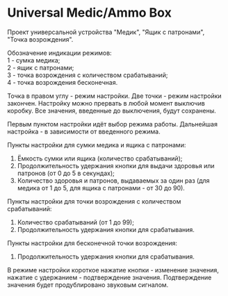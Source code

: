 # Universal Medic/Ammo Box
Проект универсальной устройства "Медик", "Ящик с патронами", "Точка возрождения".

Обозначение индикации режимов:<br>
1 - сумка медика;<br>
2 - ящик с патронами;<br>
3 - точка возрождения с количеством срабатываний;<br>
4 - точка возрождения бесконечная.

Точка в правом углу - режим настройки.
Две точки - режим настройки закончен.
Настройку можно прервать в любой момент выключив коробку. Все значения, введенные до выключения, будут сохранены.

Первым пунктом настройки идёт выбор режима работы. Дальнейшая настройка - в зависимости от введенного режима.

Пункты настройки для сумки медика и ящика с патронами:<br>
1. Ёмкость сумки или ящика (количество срабатываний);<br>
2. Продолжительность удержания кнопки для выдачи здоровья или патронов (от 0 до 5 в секундах);<br>
3. Количество здоровья и патронов, выдаваемых за один раз (для медика от 1 до 5, для ящика с патронами - от 30 до 90).

Пункты настройки для точки возрождения с количеством срабатываний:<br>
1. Количество срабатываний (от 1 до 99);<br>
2. Продолжительность удержания кнопки для срабатывания.

Пункты настройки для бесконечной точки возрождения:<br>
1. Продолжительность удержания кнопки для срабатывания.<br>

В режиме настройки короткое нажатие кнопки - изменение значения, нажатие с удержанием - подтверждение значения. Подтверждение значения будет продублировано звуковым сигналом.
